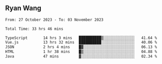 ## Ryan Wang

<!--START_SECTION:waka-->

```txt
From: 27 October 2023 - To: 03 November 2023

Total Time: 33 hrs 46 mins

TypeScript       14 hrs 3 mins   ██████████▒░░░░░░░░░░░░░░   41.64 %
Vue.js           13 hrs 32 mins  ██████████░░░░░░░░░░░░░░░   40.06 %
JSON             2 hrs 4 mins    █▓░░░░░░░░░░░░░░░░░░░░░░░   06.13 %
HTML             1 hr 38 mins    █▒░░░░░░░░░░░░░░░░░░░░░░░   04.88 %
Java             47 mins         ▓░░░░░░░░░░░░░░░░░░░░░░░░   02.34 %
```

<!--END_SECTION:waka-->
